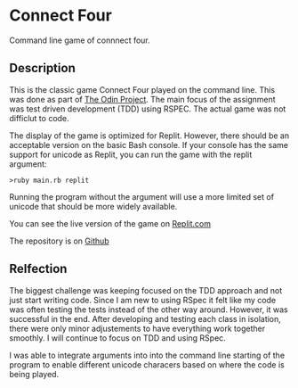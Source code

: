# Connect Four
Command line game of connnect four.

## Description
This is the classic game Connect Four played on the command line. This was done
as part of [The Odin Project](https://www.theodinproject.com/paths/full-stack-ruby-on-rails/courses/ruby-programming/lessons/connect-four). The main
focus of the assignment was test driven development (TDD) using RSPEC. The actual
game was not difficlut to code.

The display of the game is optimized for Replit. However, there should be an
acceptable version on the basic Bash console. If your console has the same support
for unicode as Replit, you can run the game with the replit argument:
```
>ruby main.rb replit
```
Running the program without the argument will use a more limited set of unicode
that should be more widely available.

You can see the live version of the game on [Replit.com](https://replit.com/@PlaustralCL/connectfour#README.md)

The repository is on [Github](https://github.com/PlaustralCL/connect_four)

## Relfection
The biggest challenge was keeping focused on the TDD approach and not just
start writing code. Since I am new to using RSpec it felt like my code was often testing the tests instead of the other way around. However, it was successful in the end. After developing and testing each class in isolation, there were only minor adjustements to have everything work together smoothly. I will continue to focus
on TDD and using RSpec.

I was able to integrate arguments into into the command line starting of the
program to enable different unicode characers based on where the code is being
played.